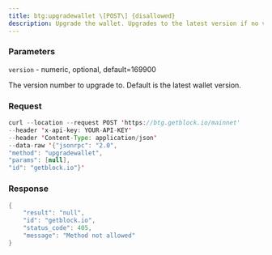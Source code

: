 ```yaml
---
title: btg:upgradewallet \[POST\] {disallowed}
description: Upgrade the wallet. Upgrades to the latest version if no version numberis specified.New keys may be generated and a new wallet backup will need to be made.
---
```


### Parameters


`version` - numeric, optional, default=169900

The version number to upgrade to. Default is the latest wallet version.

### Request

``` java
curl --location --request POST 'https://btg.getblock.io/mainnet' 
--header 'x-api-key: YOUR-API-KEY' 
--header 'Content-Type: application/json' 
--data-raw '{"jsonrpc": "2.0",
"method": "upgradewallet",
"params": [null],
"id": "getblock.io"}'
```

###  Response

``` java
{
    "result": "null",
    "id": "getblock.io",
    "status_code": 405,
    "message": "Method not allowed"
}
```

